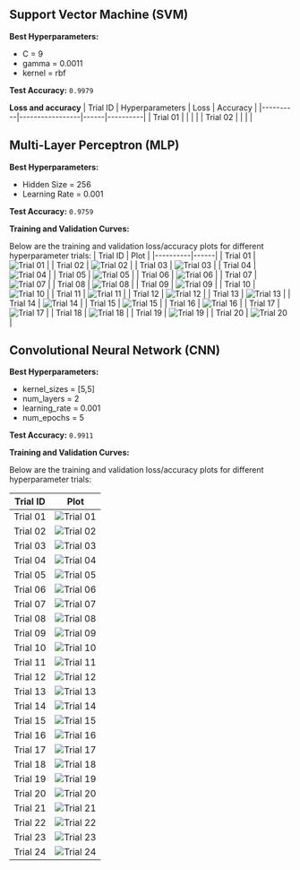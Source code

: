 ##  Support Vector Machine (SVM)

**Best Hyperparameters:**
- C = 9
- gamma = 0.0011
- kernel = rbf

**Test Accuracy:** `0.9979`

**Loss and accuracy**
| Trial ID | Hyperparameters | Loss | Accuracy |
|----------|-----------------|------|----------|
| Trial 01 |  |  |  |
| Trial 02 |  |  |  |


## Multi-Layer Perceptron (MLP)
**Best Hyperparameters:**
- Hidden Size = 256
- Learning Rate = 0.001


**Test Accuracy:** `0.9759`


**Training and Validation Curves:**

Below are the training and validation loss/accuracy plots for different hyperparameter trials:
| Trial ID | Plot |
|----------|------|
| Trial 01 | ![Trial 01](mlp/plots/1.png) |
| Trial 02 | ![Trial 02](mlp/plots/2.png) |
| Trial 03 | ![Trial 03](mlp/plots/3.png) |
| Trial 04 | ![Trial 04](mlp/plots/4.png) |
| Trial 05 | ![Trial 05](mlp/plots/5.png) |
| Trial 06 | ![Trial 06](mlp/plots/6.png) |
| Trial 07 | ![Trial 07](mlp/plots/7.png) |
| Trial 08 | ![Trial 08](mlp/plots/8.png) |
| Trial 09 | ![Trial 09](mlp/plots/9.png) |
| Trial 10 | ![Trial 10](mlp/plots/10.png) |
| Trial 11 | ![Trial 11](mlp/plots/11.png) |
| Trial 12 | ![Trial 12](mlp/plots/12.png) |
| Trial 13 | ![Trial 13](mlp/plots/13.png) |
| Trial 14 | ![Trial 14](mlp/plots/14.png) |
| Trial 15 | ![Trial 15](mlp/plots/15.png) |
| Trial 16 | ![Trial 16](mlp/plots/16.png) |
| Trial 17 | ![Trial 17](mlp/plots/17.png) |
| Trial 18 | ![Trial 18](mlp/plots/18.png) |
| Trial 19 | ![Trial 19](mlp/plots/19.png) |
| Trial 20 | ![Trial 20](mlp/plots/20.png) |


## Convolutional Neural Network (CNN)

**Best Hyperparameters:**
- kernel_sizes = [5,5]
- num_layers = 2
- learning_rate = 0.001
- num_epochs = 5

**Test Accuracy:** `0.9911`

**Training and Validation Curves:**

Below are the training and validation loss/accuracy plots for different hyperparameter trials:

| Trial ID | Plot |
|----------|------|
| Trial 01 | ![Trial 01](cnn/plots/trial_1_curves.png) |
| Trial 02 | ![Trial 02](cnn/plots/trial_2_curves.png) |
| Trial 03 | ![Trial 03](cnn/plots/trial_3_curves.png) |
| Trial 04 | ![Trial 04](cnn/plots/trial_4_curves.png) |
| Trial 05 | ![Trial 05](cnn/plots/trial_5_curves.png) |
| Trial 06 | ![Trial 06](cnn/plots/trial_6_curves.png) |
| Trial 07 | ![Trial 07](cnn/plots/trial_7_curves.png) |
| Trial 08 | ![Trial 08](cnn/plots/trial_8_curves.png) |
| Trial 09 | ![Trial 09](cnn/plots/trial_9_curves.png) |
| Trial 10 | ![Trial 10](cnn/plots/trial_10_curves.png) |
| Trial 11 | ![Trial 11](cnn/plots/trial_11_curves.png) |
| Trial 12 | ![Trial 12](cnn/plots/trial_12_curves.png) |
| Trial 13 | ![Trial 13](cnn/plots/trial_13_curves.png) |
| Trial 14 | ![Trial 14](cnn/plots/trial_14_curves.png) |
| Trial 15 | ![Trial 15](cnn/plots/trial_15_curves.png) |
| Trial 16 | ![Trial 16](cnn/plots/trial_16_curves.png) |
| Trial 17 | ![Trial 17](cnn/plots/trial_17_curves.png) |
| Trial 18 | ![Trial 18](cnn/plots/trial_18_curves.png) |
| Trial 19 | ![Trial 19](cnn/plots/trial_19_curves.png) |
| Trial 20 | ![Trial 20](cnn/plots/trial_20_curves.png) |
| Trial 21 | ![Trial 21](cnn/plots/trial_21_curves.png) |
| Trial 22 | ![Trial 22](cnn/plots/trial_22_curves.png) |
| Trial 23 | ![Trial 23](cnn/plots/trial_23_curves.png) |
| Trial 24 | ![Trial 24](cnn/plots/trial_24_curves.png) |
